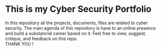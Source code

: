 # This is my Cyber Security Portfolio <br>
In this repository all the projects, documents, files are related to cyber security.
The main agenda of this repository is have to an online presence and build a substancial career based on it. 
Feel free to view, suggest, critique, and feedback on this repo. <br>
THANK YOU !
